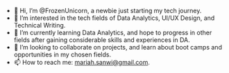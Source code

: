 - 👋 Hi, I’m @FrozenUnicorn, a newbie just starting my tech journey.
- 👀 I’m interested in the tech fields of Data Analytics, UI/UX Design, and Technical Writing.
- 🌱 I’m currently learning Data Analytics, and hope to progress in other fields after gaining considerable skills and experiences in DA.
- 💞️ I’m looking to collaborate on projects, and learn about boot camps and opportunities in my chosen fields.
- 📫 How to reach me: mariah.sanwi@gmail.com.

<!---
FrozenUnicorn/FrozenUnicorn is a ✨ special ✨ repository because its `README.md` (this file) appears on your GitHub profile.
You can click the Preview link to take a look at your changes.
--->
